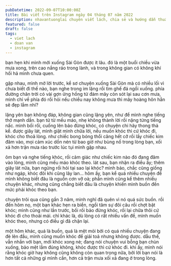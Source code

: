 ```yaml
---
pubDatetime: 2022-09-07T10:00:00Z
title: Bài viết trên Instagram ngày 04 tháng 07 năm 2022
description: nhavantuonglai chuyên viết lách, chia sẻ và hướng dẫn thuần thục khi thực hành viết lách qua những bài chia sẻ trên Instagram chính thức.
featured: false
draft: false
tags:
  - viet lach
  - doan van
  - instagram
---
```


bạn hẹn khi mình mới xuống Sài Gòn được ít lâu. đó là một buổi chiều vừa mưa xong, trên cao nắng ráo trong lành, và trong không gian có không khí hối hả mình chưa quen.

gặp nhau, mình mở lời trước, kể sơ chuyện xuống Sài Gòn mà có nhiều lối vì chưa biết đi thế nào, bạn nghe trong im lặng rồi tìm ghế đá ngồi xuống. phía đường chân trời có vài gợn ửng hồng từ đám mây còn sót lại sau cơn mưa, mình chỉ về phía đó rồi hỏi nếu chiều nay không mưa thì mây hoàng hôn hẳn sẽ đẹp lắm nhỉ?

lặng yên bạn không đáp, không gian cũng lặng yên, như để mình nghe tiếng thở mạnh dần. bạn từ từ mếu máo, nhẹ không thành lời rồi nặng từng tiếng nấc. mình bối rối, cuống lên bảo đừng khóc, có chuyện chi hãy thong thả kể. được giây lát, mình giật mình chữa lời, nếu muốn khóc thì cứ khóc đi, khóc cho thoã lòng. như chiếc bong bóng thổi căng hết cỡ rồi lấy chiếc kim đâm vào, mọi cảm xúc dồn nén từ bao giờ như bùng nổ trong lòng bạn, xối xả hơn trận mưa rào trước lúc tụi mình gặp nhau.

ôm bạn và nghe tiếng khóc, rồi cảm giác như chiếc kim nào đó đang đâm vào lòng, mình cũng mếu máo khóc theo. lát sau, bạn nhận ra điều ấy; thêm giây lát nữa, bạn ngừng rồi hỏi tại sao lại khóc? mình bảo, chắc cũng giống như ngáp, khóc đôi khi cũng lây lan… hôm ấy, bạn kể quá nhiều chuyện để mình không biết đâu là nguồn cơn vỡ oà; phần mình cũng kể thêm nhiều chuyện khác, nhưng cũng chẳng biết đâu là chuyện khiến mình buồn đến mức phải khóc theo bạn.

chuyện trôi qua cũng gần 3 năm, mình nghĩ đã quên vì nó quá sức buồn. rồi đến hôm nọ, một bạn khác hẹn ra biển, ngồi tâm sự đôi câu rồi chợt bật khóc; mình cũng như lần trước, bối rối bảo đừng khóc, rồi lại chữa thôi cứ khóc đi cho thoải mái. chỉ khác là, dù lòng có rất nhiều vấn đề, mình muốn khóc theo, nhưng có điều gì đã chặn lại.

một hôm khác, quá là buồn, quá là mệt mỏi bởi có quá nhiều chuyện đang đè lên đầu, mình cũng muốn khóc để giải toả nhưng không được. dẫu thế, vẫn nhắn với bạn, mới khóc xong nè; đang nói chuyện vui bỗng bạn chùn xuống, bảo mệt lắm đúng không, khóc được thì cứ khóc đi. khi ấy, mình nói rằng khóc giờ hay không cũng không còn quan trọng nữa, bởi lời bạn nói là hơn tất cả những gì mình cần, hơn cả trận mưa xối xả đang ở trong lòng.
